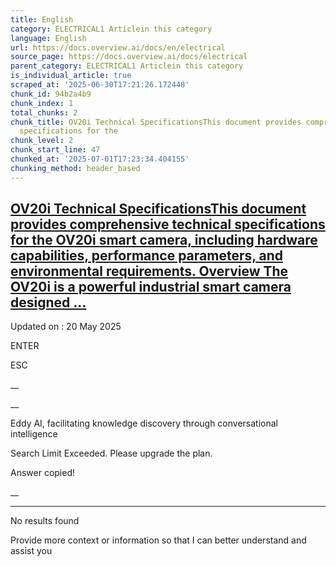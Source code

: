 ```yaml
---
title: English
category: ELECTRICAL1 Articlein this category
language: English
url: https://docs.overview.ai/docs/en/electrical
source_page: https://docs.overview.ai/docs/electrical
parent_category: ELECTRICAL1 Articlein this category
is_individual_article: true
scraped_at: '2025-06-30T17:21:26.172448'
chunk_id: 94b2a4b9
chunk_index: 1
total_chunks: 2
chunk_title: OV20i Technical SpecificationsThis document provides comprehensive technical
  specifications for the
chunk_level: 2
chunk_start_line: 47
chunked_at: '2025-07-01T17:23:34.404155'
chunking_method: header_based
---
```


## [OV20i Technical SpecificationsThis document provides comprehensive technical specifications for the OV20i smart camera, including hardware capabilities, performance parameters, and environmental requirements. Overview The OV20i is a powerful industrial smart camera designed ...](/docs/ov20i-technical-specifications)

Updated on : 20 May 2025

ENTER

ESC

 __

__

Eddy AI, facilitating knowledge discovery through conversational intelligence

Search Limit Exceeded. Please upgrade the plan.

Answer copied\!

__

__ __

No results found

Provide more context or information so that I can better understand and assist you
